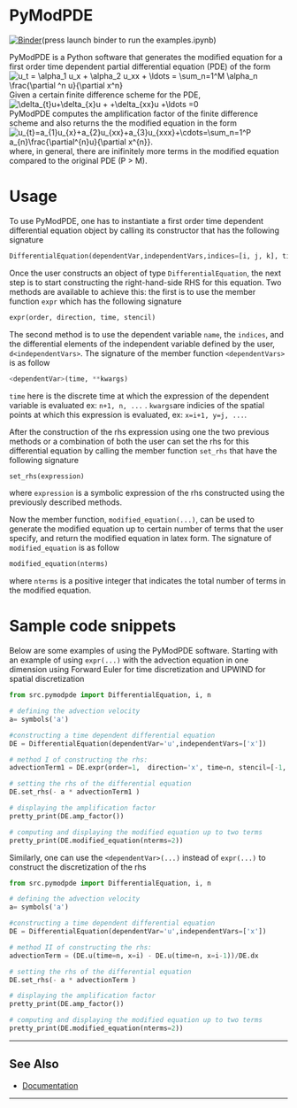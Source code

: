 # PyModPDE

[![Binder](https://mybinder.org/badge_logo.svg)](https://mybinder.org/v2/gh/saadgroup/PyModPDE/master?filepath=examples.ipynb)(press launch binder to run the examples.ipynb)

PyModPDE is a Python software that generates the modified equation for a first order time dependent partial differential equation (PDE) of the form
<br/>
<img src="http://latex.codecogs.com/svg.latex?u_t&space;=&space;\alpha_1&space;u_x&space;&plus;&space;\alpha_2&space;u_xx&space;&plus;&space;\ldots&space;=&space;\sum_1^M&space;\alpha_n&space;\frac{\partial&space;^n&space;u}{\partial&space;x^n}" title="u_t = \alpha_1 u_x + \alpha_2 u_xx + \ldots = \sum_n=1^M \alpha_n \frac{\partial ^n u}{\partial x^n}" />
<br/>
Given a certain finite difference scheme for the PDE, 
<br/>
<img src="http://latex.codecogs.com/svg.latex?\delta_{t}u&plus;\delta_{x}u&space;&plus;&space;&plus;\delta_{xx}u&space;&plus;\ldots&space;=0" title="\delta_{t}u+\delta_{x}u + +\delta_{xx}u +\ldots =0" />
<br/>
PyModPDE computes the amplification factor of the finite difference scheme and also returns the the modified equation in the form
<br/>
<img src="http://latex.codecogs.com/svg.latex?u_{t}=a_{1}u_{x}&plus;a_{2}u_{xx}&plus;a_{3}u_{xxx}&plus;\cdots=\sum_1^P&space;a_{n}\frac{\partial^{n}u}{\partial&space;x^{n}}." title="u_{t}=a_{1}u_{x}+a_{2}u_{xx}+a_{3}u_{xxx}+\cdots=\sum_n=1^P a_{n}\frac{\partial^{n}u}{\partial x^{n}}." />
<br/>
where, in general, there are inifinitely more terms in the modified equation compared to the original PDE (P > M).

# Usage
To use PyModPDE, one has to instantiate a first order time dependent differential equation object by calling its constructor that has the following signature
```Python
DifferentialEquation(dependentVar,independentVars,indices=[i, j, k], timeIndex=n)
```
Once the user constructs an object of type `DifferentialEquation`, the next step is to start constructing the right-hand-side RHS for this equation. Two methods are available to achieve this: the first is to use the member function `expr` which has the following signature
```Python
expr(order, direction, time, stencil)
```
The second method is to use the dependent variable `name`, the `indices`, and the differential elements of the independent variable defined by the user, `d<independentVars>`. The signature of the member function `<dependentVars>` is as follow
```Python
<dependentVar>(time, **kwargs)
```
`time` here is the discrete time at which the expression of the dependent variable is evaluated ex: `n+1, n, ...` . `kwargs`are indicies of the spatial points at which this expression is evaluated, ex: `x=i+1, y=j, ...`.

After the construction of the rhs expression using one the two previous methods or a combination of both the user can set the rhs for this differential equation by calling the member function `set_rhs` that have the following signature
```Python
set_rhs(expression)
```
where `expression` is a symbolic expression of the rhs constructed using the previously described methods.

Now the member function, `modified_equation(...)`, can be used to generate the modified equation up to certain number of terms that the user specify, and return the modified equation in latex form. The signature of `modified_equation` is as follow
```Python
modified_equation(nterms)
```
where `nterms` is a positive integer that indicates the total number of terms in the modified equation.

# Sample code snippets
Below are some examples of using the PyModPDE software.
Starting with an example of using `expr(...)` with the advection equation in one dimension using Forward Euler for time discretization and UPWIND for spatial discretization

```Python
from src.pymodpde import DifferentialEquation, i, n 

# defining the advection velocity
a= symbols('a') 

#constructing a time dependent differential equation
DE = DifferentialEquation(dependentVar='u',independentVars=['x']) 

# method I of constructing the rhs:
advectionTerm1 = DE.expr(order=1,  direction='x', time=n, stencil=[-1, 0]) 

# setting the rhs of the differential equation
DE.set_rhs(- a * advectionTerm1 )

# displaying the amplification factor
pretty_print(DE.amp_factor())

# computing and displaying the modified equation up to two terms
pretty_print(DE.modified_equation(nterms=2))

```

Similarly, one can use the `<dependentVar>(...)` instead of `expr(...)` to construct the discretization of the rhs 

```Python
from src.pymodpde import DifferentialEquation, i, n 

# defining the advection velocity
a= symbols('a') 

#constructing a time dependent differential equation
DE = DifferentialEquation(dependentVar='u',independentVars=['x']) 

# method II of constructing the rhs:
advectionTerm = (DE.u(time=n, x=i) - DE.u(time=n, x=i-1))/DE.dx 

# setting the rhs of the differential equation
DE.set_rhs(- a * advectionTerm )

# displaying the amplification factor
pretty_print(DE.amp_factor())

# computing and displaying the modified equation up to two terms
pretty_print(DE.modified_equation(nterms=2))
```

---
## See Also

* [Documentation](https://htmlpreview.github.io/?https://github.com/saadgroup/PyModPDE/blob/master/doc/pymodpde.html)
--- 
